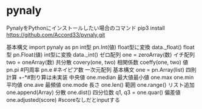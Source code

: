 # pynaly

PynalyをPythonにインストールしたい場合のコマンド
pip3 install https://github.com/Accord33/pynaly.git

基本構文
    import pynaly as pn
int型
        pn.Int(値)
    float型に変換
        data._float()
float型
        pn.Float(値)
    int型に変換
        data._int()
ゼロ配列
    one = zeroArray(数)
イチ配列
    two = oneArray(数)
共分散
    covery(one, two)
相関係数
    coeffy(one, two)
値
    pn.pi #円周率
    pn.e #ネイピア数
一次元配列
    基本構文
        one = pn.Array(list)
    四則計算
        +-*#割り算は未実装
    中央値
        one.median
    最大値最小値
        one.max
        one.min
    平均値
        one.ave
    最頻値
        one.mode
    長さ
        one.len()
    範囲
        one.range()
    リスト追加
        one.append(Array)
    分散
        one.dist()
    四分位数
        q1, q3 = one.quar()
    偏差値
        one.adjusted(score)
        #scoreなしだとinputする
